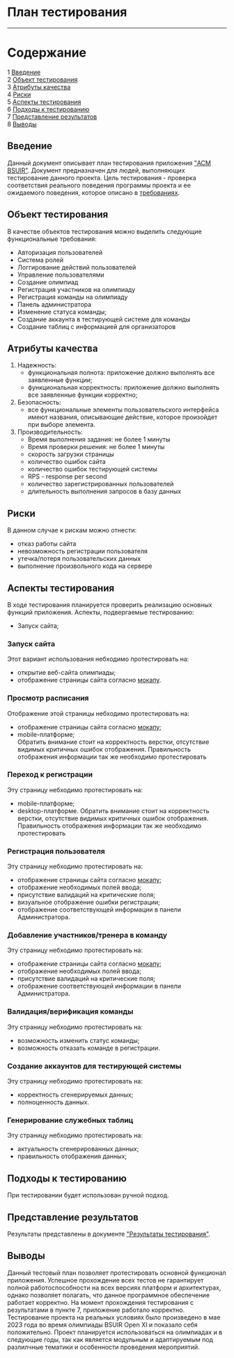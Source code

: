 # План тестирования
---

# Содержание
1 [Введение](#introduction)  
2 [Объект тестирования](#items)  
3 [Атрибуты качества](#quality)  
4 [Риски](#risk)  
5 [Аспекты тестирования](#features)  
6 [Подходы к тестированию](#approach)  
7 [Представление результатов](#pass)  
8 [Выводы](#conclusion)

<a name="introduction"/>

## Введение

Данный документ описывает план тестирования приложения ["ACM BSUIR"](https://github.com/Jlomka1222/acmbsuir). Документ предназначен для людей, выполняющих тестирование данного проекта. Цель тестирования - проверка соответствия реального поведения программы проекта и ее ожидаемого поведения, которое описано в [требованиях](https://github.com/Jlomka1222/acmbsuir/blob/main/Requirements/SRS.md).

<a name="items"/>

## Объект тестирования

В качестве объектов тестирования можно выделить следующие функциональные требования:


* Авторизация пользователей
* Система ролей
* Логгирование действий пользователей
* Управление пользователями
* Создание олимпиад
* Регистрация участников на олимпиаду
* Регистрация команды на олимпиаду
* Панель администратора
* Изменение статуса команды;
* Создание аккаунта в тестирующей системе для команды
* Создание таблиц с информацией для организаторов

<a name="quality"/>

## Атрибуты качества

1. Надежность:
    - функциональная полнота: приложение должно выполнять все заявленные функции;
    - функциональная корректность: приложение должно выполнять все заявленные функции корректно;
2. Безопасность:
    - все функциональные элементы пользовательского интерфейса имеют названия, описывающие действие, которое произойдет при выборе элемента.
3. Производительность:
    - Время выполнения задания: не более 1 минуты
    - Время проверки решения: не более 1 минуты
    - скорость загрузки страницы
    - количество ошибок сайта
    - количество ошибок тестирующей системы
    - RPS - response per second
    - количество зарегистрированных пользователей
    - длительность выполнения запросов в базу данных

<a name="risk"/>

## Риски

В данном случае к рискам можно отнести:
* отказ работы сайта
* невозможность регистрации пользователя
* утечка/потеря пользовательских данных
* выполнение произвольного кода на сервере

<a name="features"/>

## Аспекты тестирования

В ходе тестирования планируется проверить реализацию основных функций приложения. Аспекты, подвергаемые тестированию: 
* Запуск сайта;  


### Запуск сайта
Этот вариант использования небходимо протестировать на:
* открытие веб-сайта олимпиады;
* отображение страницы сайта согласно [мокапу](https://github.com/Jlomka1222/acmbsuir/blob/main/Mocups/MainPage.png).

### Просмотр расписания
Отображение этой страницы небходимо протестировать на:
* отображение страницы сайта согласно [мокапу](https://github.com/Jlomka1222/acmbsuir/blob/main/Mocups/Schedule-3.png);
* mobile-платформе;  
Обратить внимание стоит на корректность верстки, отсутствие видимых критичных ошибок отображения. Правильность отображения информации так же необходимо протестировать

### Переход к регистрации
Эту страницу небходимо протестировать на:
* mobile-платформе;  
* desktop-платформе.
Обратить внимание стоит на корректность верстки, отсутствие видимых критичных ошибок отображения. Правильность отображения информации так же необходимо протестировать

### Регистрация пользователя
Эту страницу небходимо протестировать на:
* отображение страницы сайта согласно [мокапу](https://github.com/Jlomka1222/acmbsuir/blob/main/Mocups/SignUp.png);
* отображение необходимых полей ввода;
* присутствие валидаций на критические поля;
* визуальное отображение ошибки регистрации;
* отображение соответствующей информации в панели Администратора.


### Добавление участников/тренера в команду
Эту страницу небходимо протестировать на:
* отображение страницы сайта согласно [мокапу](https://github.com/Jlomka1222/acmbsuir/blob/main/Mocups/AddUserToUser-1.png);
* отображение необходимых полей ввода;
* присутствие валидаций на критические поля;
* отображение соответствующей информации в панели Администратора.

### Валидация/верификация команды
Эту страницу небходимо протестировать на:
* возможность изменить статус команды;
* возможность отказать команде в регистрации.

### Создание аккаунтов для тестирующей системы
Эту страницу небходимо протестировать на:
* корректность сгенерируемых данных;
* полноценность данных.

### Генерирование служебных таблиц
Эту страницу небходимо протестировать на:
* актуальность сгенерированных данных;
* правильность отображения данных;

<a name="approach"/>

## Подходы к тестированию

При тестировании будет использован ручной подход.

<a name="pass"/>

## Представление результатов

Результаты представлены  в документе ["Результаты тестирования"](https://github.com/Jlomka1222/acmbsuir/blob/main/Tests/TestResults.md).

<a name="conclusion"/>

## Выводы

Данный тестовый план позволяет протестировать основной функционал приложения. Успешное прохождение всех тестов не гарантирует полной работоспособности на всех версиях платформ и архитектурах, однако позволяет полагать, что данное программное обеспечение работает корректно. На момент прохождения тестирования с результатами в пункте 7, приложение работало корректно. Тестирование проекта на реальных условиях было произведено в мае 2023 года во время олимпиады BSUIR Open XI и показало себя положительно. Проект планируется использоваться на олимпиадах и в следующие годы, так как является модульным и адаптируемым под разлилчные тематики и особенности проведения мероприятий.
